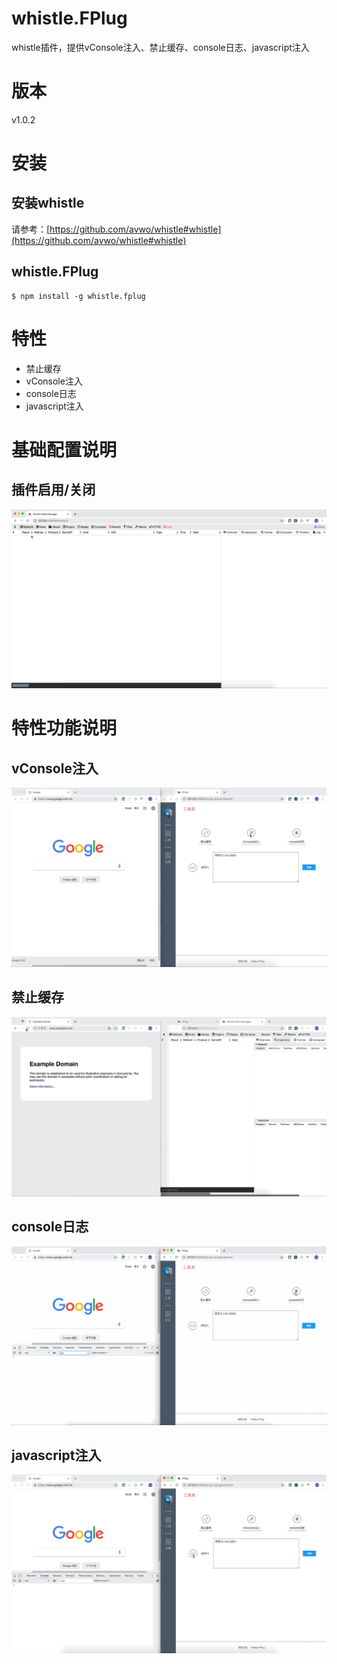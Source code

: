 # whistle.FPlug
whistle插件，提供vConsole注入、禁止缓存、console日志、javascript注入
# 版本
v1.0.2
# 安装
## 安装whistle
请参考：[https://github.com/avwo/whistle#whistle](https://github.com/avwo/whistle#whistle)  
## whistle.FPlug
```
$ npm install -g whistle.fplug
```
# 特性
* 禁止缓存
* vConsole注入
* console日志
* javascript注入
# 基础配置说明
## 插件启用/关闭
![blockchain](https://github.com/Ke1992/whistle.FPlug/blob/master/guide/switch.gif "插件启用/关闭")
# 特性功能说明
## vConsole注入
![blockchain](https://github.com/Ke1992/whistle.FPlug/blob/master/guide/vconsole.gif "vConsole")
## 禁止缓存
![blockchain](https://github.com/Ke1992/whistle.FPlug/blob/master/guide/cache.gif "禁止缓存")
## console日志
![blockchain](https://github.com/Ke1992/whistle.FPlug/blob/master/guide/console.gif "console")
## javascript注入
![blockchain](https://github.com/Ke1992/whistle.FPlug/blob/master/guide/invade.gif "js注入")
